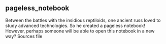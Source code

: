 ## pageless_notebook

Between the battles with the insidious reptiloids, one ancient russ loved to study advanced technologies. So he created a pageless notebook! However, perhaps someone will be able to open this notebook in a new way? Sources file